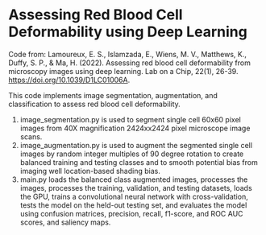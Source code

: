 # Assessing Red Blood Cell Deformability using Deep Learning
Code from:
Lamoureux, E. S., Islamzada, E., Wiens, M. V., Matthews, K., Duffy, S. P., & Ma, H. (2022). Assessing red blood cell deformability from microscopy images using deep learning. Lab on a Chip, 22(1), 26-39. https://doi.org/10.1039/D1LC01006A.

This code implements image segmentation, augmentation, and classification to assess red blood cell deformability. 

1. image_segmentation.py is used to segment single cell 60x60 pixel images from 40X magnification 2424xx2424 pixel microscope image scans.
2. image_augmentation.py is used to augment the segmented single cell images by random integer multiples of 90 degree rotation to create balanced training and testing classes and to smooth potential bias from imaging well location-based shading bias.
3. main.py loads the balanced class augmented images, processes the images, processes the training, validation, and testing datasets, loads the GPU, trains a convolutional neural network with cross-validation, tests the model on the held-out testing set, and evaluates the model using confusion matrices, precision, recall, f1-score, and ROC AUC scores, and saliency maps. 
